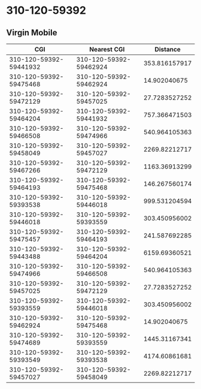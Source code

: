 # 310-120-59392
## Virgin Mobile


| CGI | Nearest CGI | Distance |
|-----|-------------|----------|
| 310-120-59392-59441932 | 310-120-59392-59462924 | 353.816157917 |
| 310-120-59392-59475468 | 310-120-59392-59462924 | 14.902040675 |
| 310-120-59392-59472129 | 310-120-59392-59457025 | 27.7283527252 |
| 310-120-59392-59464204 | 310-120-59392-59441932 | 757.366471503 |
| 310-120-59392-59466508 | 310-120-59392-59474966 | 540.964105363 |
| 310-120-59392-59458049 | 310-120-59392-59457027 | 2269.82212717 |
| 310-120-59392-59467266 | 310-120-59392-59472129 | 1163.36913299 |
| 310-120-59392-59464193 | 310-120-59392-59475468 | 146.267560174 |
| 310-120-59392-59393538 | 310-120-59392-59446018 | 999.531204594 |
| 310-120-59392-59446018 | 310-120-59392-59393559 | 303.450956002 |
| 310-120-59392-59475457 | 310-120-59392-59464193 | 241.587692285 |
| 310-120-59392-59443488 | 310-120-59392-59464204 | 6159.69360521 |
| 310-120-59392-59474966 | 310-120-59392-59466508 | 540.964105363 |
| 310-120-59392-59457025 | 310-120-59392-59472129 | 27.7283527252 |
| 310-120-59392-59393559 | 310-120-59392-59446018 | 303.450956002 |
| 310-120-59392-59462924 | 310-120-59392-59475468 | 14.902040675 |
| 310-120-59392-59474689 | 310-120-59392-59393559 | 1445.31167341 |
| 310-120-59392-59393549 | 310-120-59392-59393538 | 4174.60861681 |
| 310-120-59392-59457027 | 310-120-59392-59458049 | 2269.82212717 |
